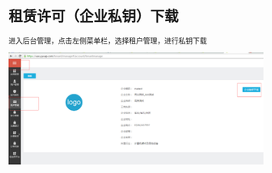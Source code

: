 # 租赁许可（企业私钥）下载

进入后台管理，点击左侧菜单栏，选择租户管理，进行私钥下载

![](/articles/ao/1-/images/image9.png)




















